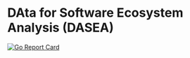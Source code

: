 # **DA**ta for **S**oftware **E**cosystem **A**nalysis (DASEA)
[![Go Report Card](https://goreportcard.com/badge/github.com/heyjoakim/DASEA)](https://goreportcard.com/report/github.com/heyjoakim/DASEA)
